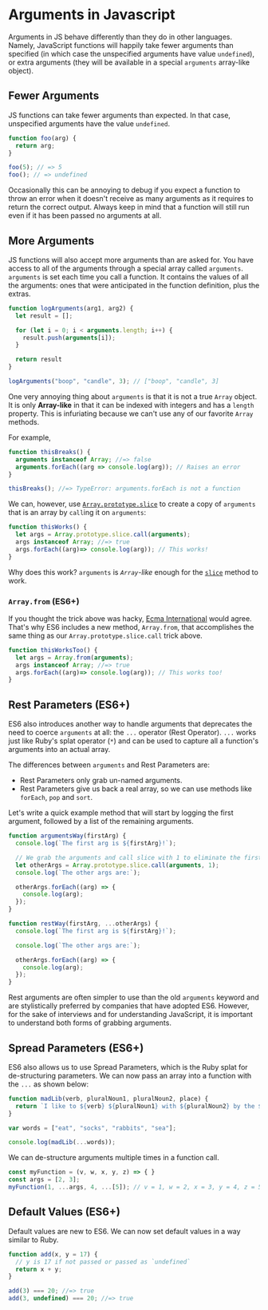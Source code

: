 # Arguments in Javascript

Arguments in JS behave differently than they do in other languages. Namely,
JavaScript functions will happily take fewer arguments than specified (in which
case the unspecified arguments have value `undefined`), or extra arguments (they
will be available in a special `arguments` array-like object).

## Fewer Arguments

JS functions can take fewer arguments than expected. In that case, unspecified
arguments have the value `undefined`.

```javascript
function foo(arg) {
  return arg;
}

foo(5); // => 5
foo(); // => undefined
```

Occasionally this can be annoying to debug if you expect a function to throw an
error when it doesn't receive as many arguments as it requires to return the
correct output. Always keep in mind that a function will still run even if it
has been passed no arguments at all.

## More Arguments

JS functions will also accept more arguments than are asked for. You have access
to all of the arguments through a special array called `arguments`. `arguments`
is set each time you call a function. It contains the values of all the
arguments: ones that were anticipated in the function definition, plus the
extras.

```javascript
function logArguments(arg1, arg2) {
  let result = [];

  for (let i = 0; i < arguments.length; i++) {
    result.push(arguments[i]);
  }

  return result
}

logArguments("boop", "candle", 3); // ["boop", "candle", 3]
```

One very annoying thing about `arguments` is that it is not a true `Array`
object. It is only **Array-like** in that it can be indexed with integers and
has a `length` property. This is infuriating because we can't use any of our
favorite `Array` methods.

For example,

```javascript
function thisBreaks() {
  arguments instanceof Array; //=> false
  arguments.forEach((arg => console.log(arg)); // Raises an error
}

thisBreaks(); //=> TypeError: arguments.forEach is not a function
```

We can, however, use [`Array.prototype.slice`][slice] to create a copy of
`arguments` that is an array by `call`ing it on `arguments`:

```javascript
function thisWorks() {
  let args = Array.prototype.slice.call(arguments);  
  args instanceof Array; //=> true
  args.forEach((arg)=> console.log(arg)); // This works!
}
```

Why does this work? `arguments` is *`Array`-like* enough for the
[`slice`][slice] method to work.

[slice]: https://developer.mozilla.org/en-US/docs/Web/JavaScript/Reference/Global_Objects/Array/slice

### `Array.from` (ES6+)

If you thought the trick above was hacky, [Ecma
International](https://en.wikipedia.org/wiki/Ecma_International) would agree.
That's why ES6 includes a new method, `Array.from`, that accomplishes the same
thing as our `Array.prototype.slice.call` trick above.

```javascript
function thisWorksToo() {
  let args = Array.from(arguments);  
  args instanceof Array; //=> true
  args.forEach((arg)=> console.log(arg)); // This works too!
}
```

## Rest Parameters (ES6+)

ES6 also introduces another way to handle arguments that deprecates the need to
coerce `arguments` at all:  the `...` operator (Rest Operator). `...` works just
like Ruby's splat operator (`*`) and can be used to capture all a function's
arguments into an actual array.

The differences between `arguments` and Rest Parameters are:

* Rest Parameters only grab un-named arguments.
* Rest Parameters give us back a real array, so we can use methods like `forEach`, `pop` and `sort`.

Let's write a quick example method that will start by logging the first
argument, followed by a list of the remaining arguments.

```javascript
function argumentsWay(firstArg) {
  console.log(`The first arg is ${firstArg}!`);

  // We grab the arguments and call slice with 1 to eliminate the firstArg
  let otherArgs = Array.prototype.slice.call(arguments, 1);
  console.log(`The other args are:`);

  otherArgs.forEach((arg) => {
    console.log(arg);
  });
}

function restWay(firstArg, ...otherArgs) {
  console.log(`The first arg is ${firstArg}!`);

  console.log(`The other args are:`);

  otherArgs.forEach((arg) => {
    console.log(arg);
  });
}
```

Rest arguments are often simpler to use than the old `arguments` keyword and
are stylistically preferred by companies that have adopted ES6. However, for
the sake of interviews and for understanding JavaScript, it is important to
understand both forms of grabbing arguments.

## Spread Parameters (ES6+)

ES6 also allows us to use Spread Parameters, which is the Ruby splat for
de-structuring parameters. We can now pass an array into a function with the `...`
as shown below:

```javascript
function madLib(verb, pluralNoun1, pluralNoun2, place) {
  return `I like to ${verb} ${pluralNoun1} with ${pluralNoun2} by the ${place}.`;
}

var words = ["eat", "socks", "rabbits", "sea"];

console.log(madLib(...words));
```

We can de-structure arguments multiple times in a function call.

```javascript
const myFunction = (v, w, x, y, z) => { }
const args = [2, 3];
myFunction(1, ...args, 4, ...[5]); // v = 1, w = 2, x = 3, y = 4, z = 5
```

## Default Values (ES6+)

Default values are new to ES6. We can now set default values in a way similar
to Ruby.

```javascript
function add(x, y = 17) {
  // y is 17 if not passed or passed as `undefined`
  return x + y;
}

add(3) === 20; //=> true
add(3, undefined) === 20; //=> true
```

